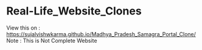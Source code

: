 # Real-Life_Website_Clones
View this on : https://sujalvishwkarma.github.io/Madhya_Pradesh_Samagra_Portal_Clone/
Note : This is Not Complete Website
